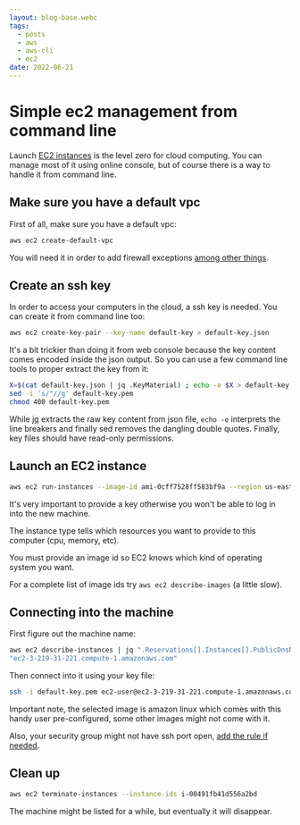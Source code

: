 ```yaml
---
layout: blog-base.webc
tags: 
  - posts
  - aws
  - aws-cli
  - ec2
date: 2022-06-21
---
```

# Simple ec2 management from command line

Launch [EC2 instances](https://aws.amazon.com/ec2/) is the level zero for cloud
computing. You can manage most of it using online console, but of course there
is a way to handle it from command line.

## Make sure you have a default vpc

First of all, make sure you have a default vpc:

```bash
aws ec2 create-default-vpc
```

You will need it in order to add firewall exceptions
[among other things](https://docs.aws.amazon.com/vpc/latest/userguide/VPC_SecurityGroups.html).

## Create an ssh key

In order to access your computers in the cloud, a ssh key is needed. You can
create it from command line too:

```bash
aws ec2 create-key-pair --key-name default-key > default-key.json
```

It's a bit trickier than doing it from web console because the key content comes
encoded inside the json output. So you can use a few command line tools to
proper extract the key from it:

```bash
X=$(cat default-key.json | jq .KeyMaterial) ; echo -e $X > default-key.pem
sed -i 's/"//g' default-key.pem
chmod 400 default-key.pem
```

While [jq](https://stedolan.github.io/jq/) extracts the raw key content from
json file, `echo -e`  interprets the line breakers and finally sed removes the
dangling double quotes. Finally, key files should have read-only permissions.

## Launch an EC2 instance

```bash
aws ec2 run-instances --image-id ami-0cff7528ff583bf9a --region us-east-1 --instance-type t2.small --key-name default-key
```

It's very important to provide a key otherwise you won't be able to log in into
the new machine.

The instance type tells which resources you want to provide to this computer
(cpu, memory, etc).

You must provide an image id so EC2 knows which kind of operating system you
want.

For a complete list of image ids try `aws ec2 describe-images` (a little slow).

## Connecting into the machine

First figure out the machine name:

```bash
aws ec2 describe-instances | jq ".Reservations[].Instances[].PublicDnsName"
"ec2-3-219-31-221.compute-1.amazonaws.com"
```

Then connect into it using your key file:

```bash
ssh -i default-key.pem ec2-user@ec2-3-219-31-221.compute-1.amazonaws.com
```

Important note, the selected image is amazon linux which comes with this handy
user pre-configured, some other images might not come with it.

Also, your security group might not have ssh port open,
[add the rule if needed](https://docs.aws.amazon.com/AWSEC2/latest/UserGuide/authorizing-access-to-an-instance.html#add-rule-authorize-access).

## Clean up

```bash
aws ec2 terminate-instances --instance-ids i-00491fb41d556a2bd
```

The machine might be listed for a while, but eventually it will disappear.
